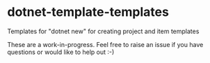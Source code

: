 # dotnet-template-templates

Templates for "dotnet new" for creating project and item templates

These are a work-in-progress. Feel free to raise an issue if you have questions or would like to help out :-)
